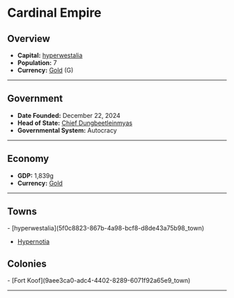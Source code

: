 <!--UNDEDITED FILE, remove this entire line if this file has been edited!-->
# <!--NAME-->Cardinal Empire<!--NAME-->

## Overview

- **Capital:** <!--CAPITAL_LINK-->[hyperwestalia](5f0c8823-867b-4a98-bcf8-d8de43a75b98_town)<!--CAPITAL_LINK-->
- **Population:** <!--POPULATION-->7<!--POPULATION-->
- **Currency:** <!--CURRENCY_LINK-->[Gold](Gold_currency)<!--CURRENCY_LINK--> (<!--CURRENCY_ABV-->G<!--CURRENCY_ABV-->)

---

## Government

- **Date Founded:** <!--FOUNDED-->December 22, 2024<!--FOUNDED-->
- **Head of State:** <!--LEADER_TITLE_LINK-->[Chief Dungbeetleinmyas](Dungbeetleinmyas_user)<!--LEADER_TITLE_LINK-->
- **Governmental System:** <!--GOVERNMENT-->Autocracy<!--GOVERNMENT-->

---

## Economy

- **GDP:** <!--GDP-->1,839g<!--GDP-->
- **Currency:** <!--CURRENCY_LINK-->[Gold](Gold_currency)<!--CURRENCY_LINK-->

---

## Towns

<!--TOWNS-->- [hyperwestalia](5f0c8823-867b-4a98-bcf8-d8de43a75b98_town)
- [Hypernotia](26f9802a-244f-4f1b-8be4-5f49dbb80b7f_town)<!--TOWNS-->

## Colonies

<!--COLONIES-->- [Fort Koof](9aee3ca0-adc4-4402-8289-6071f92a65e9_town)<!--COLONIES-->

---
